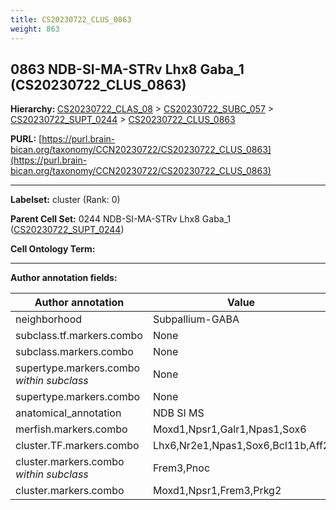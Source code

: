 ```yaml
---
title: CS20230722_CLUS_0863
weight: 863
---
```

## 0863 NDB-SI-MA-STRv Lhx8 Gaba_1 (CS20230722_CLUS_0863)
<b>Hierarchy: </b>
[CS20230722_CLAS_08](../CS20230722_CLAS_08) >
[CS20230722_SUBC_057](../CS20230722_SUBC_057) >
[CS20230722_SUPT_0244](../CS20230722_SUPT_0244) >
[CS20230722_CLUS_0863](../CS20230722_CLUS_0863)

**PURL:** [https://purl.brain-bican.org/taxonomy/CCN20230722/CS20230722_CLUS_0863](https://purl.brain-bican.org/taxonomy/CCN20230722/CS20230722_CLUS_0863)

---


**Labelset:** cluster (Rank: 0)

**Parent Cell Set:** 0244 NDB-SI-MA-STRv Lhx8 Gaba_1 ([CS20230722_SUPT_0244](../CS20230722_SUPT_0244))



**Cell Ontology Term:** 

[MARKER GENES.]: #


---

[TRANSFERRED ANNOTATIONS.]: #


[AUTHOR ANNOTATION FIELDS.]: #


**Author annotation fields:**

| Author annotation | Value |
|-------------------|-------|
|neighborhood|Subpallium-GABA|
|subclass.tf.markers.combo|None|
|subclass.markers.combo|None|
|supertype.markers.combo _within subclass_|None|
|supertype.markers.combo|None|
|anatomical_annotation|NDB SI MS|
|merfish.markers.combo|Moxd1,Npsr1,Galr1,Npas1,Sox6|
|cluster.TF.markers.combo|Lhx6,Nr2e1,Npas1,Sox6,Bcl11b,Aff2|
|cluster.markers.combo _within subclass_|Frem3,Pnoc|
|cluster.markers.combo|Moxd1,Npsr1,Frem3,Prkg2|
